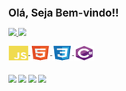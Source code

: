 ## Olá, Seja Bem-vindo!!

<div>
  <a href="https://https://github.com/Salgaado">
  <img height="180em" src="https://github-readme-stats.vercel.app/api?username=Salgaado&show_icons=true&theme=dark&include_all_commits=true&count_private=true"/>
  <img height="180em" src="https://github-readme-stats.vercel.app/api/top-langs/?username=Salgaado&layout=compact&langs_count=7&theme=dark"/>
</div>
<div style="display: inline_block"><br>
  <img align="center" alt="Salgado-Js" height="30" width="40" src="https://raw.githubusercontent.com/devicons/devicon/master/icons/javascript/javascript-plain.svg">
  <img align="center" alt="Salgado-HTML" height="30" width="40" src="https://raw.githubusercontent.com/devicons/devicon/master/icons/html5/html5-original.svg">
  <img align="center" alt="Salgado-CSS" height="30" width="40" src="https://raw.githubusercontent.com/devicons/devicon/master/icons/css3/css3-original.svg">
  <img align="center" alt="Salgado-Csharp" height="30" width="40" src="https://raw.githubusercontent.com/devicons/devicon/master/icons/csharp/csharp-original.svg">
  </div>

  ##
  
   <a href="https://www.instagram.com/daniel_saalgado/" target="_blank"><img src="https://img.shields.io/badge/-Instagram-%23E4405F?style=for-the-badge&logo=instagram&logoColor=white" target="_blank"></a>
   <a href = "mailto:dansalgado@gmail.com"><img src="https://img.shields.io/badge/-Gmail-%23333?style=for-the-badge&logo=gmail&logoColor=white" target="_blank"></a>
  <a href="https://www.linkedin.com/in/daniel-salgado-12831a1a6/" target="_blank"><img src="https://img.shields.io/badge/-LinkedIn-%230077B5?style=for-the-badge&logo=linkedin&logoColor=white" target="_blank"></a> 
  <a href="https://codepen.io/salgaado" target="_blank"><img src="https://img.shields.io/twitter/url?color=gray&label=CODEPEN&logo=codepen&style=for-the-badge&url=https%3A%2F%2Fcodepen.io%2Fsalgaado" tagert="blank"></a> 
